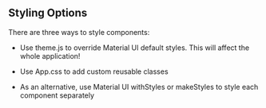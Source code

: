 ## Styling Options

There are three ways to style components:

  - Use theme.js to override Material UI default styles. This will affect the whole application!

  - Use App.css to add custom reusable classes

  - As an alternative, use Material UI withStyles or makeStyles to style each component separately